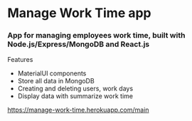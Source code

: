 # Manage Work Time app

### App for managing employees work time, built with Node.js/Express/MongoDB and React.js

Features
- MaterialUI components
- Store all data in MongoDB
- Creating and deleting users, work days
- Display data with summarize work time

https://manage-work-time.herokuapp.com/main

